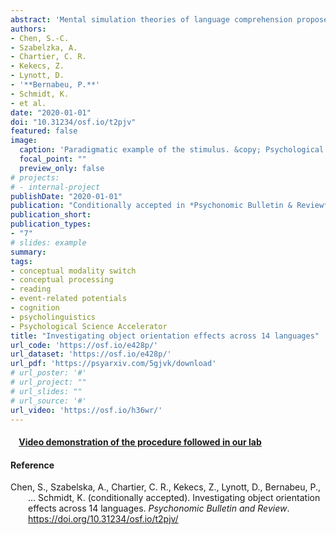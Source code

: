 ```yaml
---
abstract: 'Mental simulation theories of language comprehension propose that people automatically create mental representations of real objects. Evidence from sentence-picture verification tasks has shown that people mentally represent various visual properties such as shape, color, and size. However, the evidence for mental simulations of object orientation is limited. We report a study that investigates the match advantage of object orientation across speakers of different languages. This multi-laboratory project aims to achieve two objectives. First, we examine the replicability of the match advantage of object orientation across multiple languages and laboratories. Second, we will use a mental rotation task to measure participants’ mental imagery after the sentence-picture verification task. The relationship between the participants’ performance of the two tasks will provide a cross-linguistic examination of perceptual simulation processes. With the (broad) evaluation of individual mental imagery ability and potential linguistic moderators, we expect a robust estimation of match advantage of object orientation.'
authors:
- Chen, S.-C.
- Szabelzka, A.
- Chartier, C. R.
- Kekecs, Z.
- Lynott, D.
- '**Bernabeu, P.**'
- Schmidt, K.
- et al.
date: "2020-01-01"
doi: "10.31234/osf.io/t2pjv"
featured: false
image:
  caption: 'Paradigmatic example of the stimulus. &copy; Psychological Science Accelerator (https://psysciacc.org/2018/01/24/new-study-accepted-the-object-orientation-effect/)'
  focal_point: ""
  preview_only: false
# projects:
# - internal-project
publishDate: "2020-01-01"
publication: "Conditionally accepted in *Psychonomic Bulletin & Review*"
publication_short: 
publication_types:
- "7"
# slides: example
summary:
tags:
- conceptual modality switch
- conceptual processing
- reading
- event-related potentials
- cognition
- psycholinguistics
- Psychological Science Accelerator
title: "Investigating object orientation effects across 14 languages"
url_code: 'https://osf.io/e428p/'
url_dataset: 'https://osf.io/e428p/'
url_pdf: 'https://psyarxiv.com/5gjvk/download'
# url_poster: '#'
# url_project: ""
# url_slides: ""
# url_source: '#'
url_video: 'https://osf.io/h36wr/'
---
```



#### &nbsp; <i class="fas fa-eye"></i>&nbsp; <a href='https://osf.io/h36wr/'>Video demonstration of the procedure followed in our lab</a>

#### Reference

<div style = "text-indent:-2em; margin-left:2em;">

Chen, S., Szabelska, A., Chartier, C. R., Kekecs, Z., Lynott, D., Bernabeu, P., … Schmidt, K. (conditionally accepted). Investigating object orientation effects across 14 languages. *Psychonomic Bulletin and Review*. https://doi.org/10.31234/osf.io/t2pjv/

</div>
